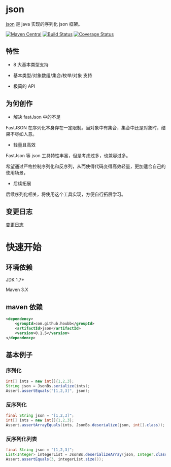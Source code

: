 # json

[json](https://github.com/houbb/json) 是 java 实现的序列化 json 框架。

[![Maven Central](https://maven-badges.herokuapp.com/maven-central/com.github.houbb/json/badge.svg)](http://mvnrepository.com/artifact/com.github.houbb/json)
[![Build Status](https://www.travis-ci.org/houbb/json.svg?branch=master)](https://www.travis-ci.org/houbb/json)
[![Coverage Status](https://coveralls.io/repos/github/houbb/json/badge.svg?branch=master)](https://coveralls.io/github/houbb/json?branch=master)

## 特性

- 8 大基本类型支持

- 基本类型/对象数组/集合/枚举/对象 支持

- 极简的 API

## 为何创作

- 解决 fastJson 中的不足

FastJSON 在序列化本身存在一定限制。当对象中有集合，集合中还是对象时，结果不尽如人意。

- 轻量且高效

FastJson 等 json 工具特性丰富，但是考虑过多，也兼容过多。

希望通过严格控制序列化和反序列，从而使得代码变得高效轻量，更加适合自己的使用场景，

- 后续拓展

后续序列化相关，将使用这个工具实现，方便自行拓展学习。

## 变更日志

[变更日志](doc/CHANGE_LOG.md)

# 快速开始

## 环境依赖

JDK 1.7+

Maven 3.X

## maven 依赖

```xml
<dependency>
    <groupId>com.github.houbb</groupId>
    <artifactId>json</artifactId>
    <version>0.1.5</version>
</dependency>
```

## 基本例子

### 序列化

```java
int[] ints = new int[]{1,2,3};
String json = JsonBs.serialize(ints);
Assert.assertEquals("[1,2,3]", json);
```

### 反序列化

```java
final String json = "[1,2,3]";
int[] ints = new int[]{1,2,3};
Assert.assertArrayEquals(ints, JsonBs.deserialize(json, int[].class));
```

### 反序列化列表

```java
final String json = "[1,2,3]";
List<Integer> integerList = JsonBs.deserializeArray(json, Integer.class);
Assert.assertEquals(3, integerList.size());
```
